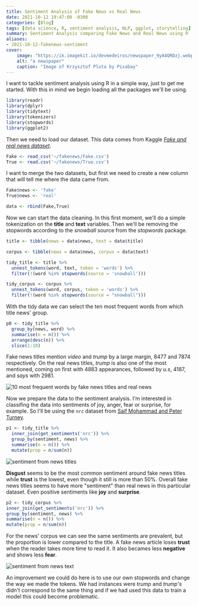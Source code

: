 ```yaml
---
title: Sentiment Analysis of Fake News vs Real News
date: 2021-10-12 19:47:00 -0300
categories: [Blog]
tags: [data science, R, sentiment analysis, NLP, ggplot, storytelling]
summary: Sentiment Analysis comparing Fake News and Real News using R
aliases:
- 2021-10-12-fakenews-sentiment
cover:
    image: "https://ik.imagekit.io/devmedeiros/newspaper_9yA4QRDzj.webp?tr=w-700"
    alt: "a newspaper"
    caption: "Image of Krzysztof Pluta by Pixabay"
---
```


I want to tackle sentiment analysis using R in a simple way, just to get me started. With this in mind we begin loading all the packages we'll be using.

```r
library(readr)
library(dplyr)
library(tidytext)
library(tokenizers)
library(stopwords)
library(ggplot2)
```

Then we need to load our dataset. This data comes from Kaggle [_Fake and real news dataset_](https://www.kaggle.com/clmentbisaillon/fake-and-real-news-dataset).

```r
Fake <- read_csv('~/fakenews/Fake.csv')
True <- read.csv('~/fakenews/True.csv')
```

I want to merge the two datasets, but first we need to create a new column that will tell me where the data came from.

```r
Fake$news <- 'fake'
True$news <- 'real'

data <- rbind(Fake,True)
```

Now we can start the data cleaning. In this first moment, we'll do a simple tokenization on the **title** and **text** variables. Then we'll be removing the stopwords according to the _snowball_ source from the _stopwords_ package.

```r
title <- tibble(news = data$news, text = data$title)

corpus <- tibble(news = data$news, corpus = data$text)

tidy_title <- title %>%
  unnest_tokens(word, text, token = 'words') %>%
  filter(!(word %in% stopwords(source = 'snowball')))

tidy_corpus <- corpus %>%
  unnest_tokens(word, corpus, token = 'words') %>%
  filter(!(word %in% stopwords(source = "snowball")))
```

With the tidy data we can select the ten most frequent words from which title news' group.

```r
p0 <- tidy_title %>%
  group_by(news, word) %>%
  summarise(n = n()) %>%
  arrange(desc(n)) %>%
  slice(1:10)
```

Fake news titles mention _video_ and _trump_ by a large margin, 8477 and 7874 respectively. On the real news titles, _trump_ is also one of the most mentioned, coming on first with 4883 appearances, followed by _u.s_, 4187, and _says_ with 2981.

![10 most frequent words by fake news titles and real news](https://ik.imagekit.io/devmedeiros/10_popular_titles_H0dG3ljPN.png?updatedAt=1634083210303 "Top 10 words by fake news and real news")

Now we prepare the data to the sentiment analysis. I'm interested in classifing the data into sentiments of joy, anger, fear or surprise, for example. So I'll be using the `nrc` dataset from [Saif Mohammad and Peter Turney](http://saifmohammad.com/WebPages/NRC-Emotion-Lexicon.htm).

```r
p1 <- tidy_title %>%
  inner_join(get_sentiments('nrc')) %>%
  group_by(sentiment, news) %>%
  summarise(n = n()) %>%
  mutate(prop = n/sum(n))
```

![sentiment from news titles](https://ik.imagekit.io/devmedeiros/title_sentiment_lkDe-y_p97.png?updatedAt=1634083978487 "Sentiment from news titles")

**Disgust** seems to be the most common sentiment around fake news titles while **trust** is the lowest, even though it still is more than 50%. Overall fake news titles seems to have more "sentiment" than real news in this particular dataset. Even positive sentiments like **joy** and **surprise**.

```r
p2 <- tidy_corpus %>%
inner_join(get_sentiments('nrc')) %>%
group_by(sentiment, news) %>%
summarise(n = n()) %>%
mutate(prop = n/sum(n))
```

For the news' corpus we can see the same sentiments are prevalent, but the proportion is lower compared to the title. A fake news article loses **trust** when the reader takes more time to read it. It also becames less **negative** and shows less **fear**.

![sentiment from news text](https://ik.imagekit.io/devmedeiros/corpus_sentiment_302EKlTtO.png?updatedAt=1634083978312 "Sentiment from news corpus text")

An improvement we could do here is to use our own stopwords and change the way we made the tokens. We had instances were _trump_ and _trump's_ didn't correspond to the same thing and if we had used this data to train a model this could become problematic.
